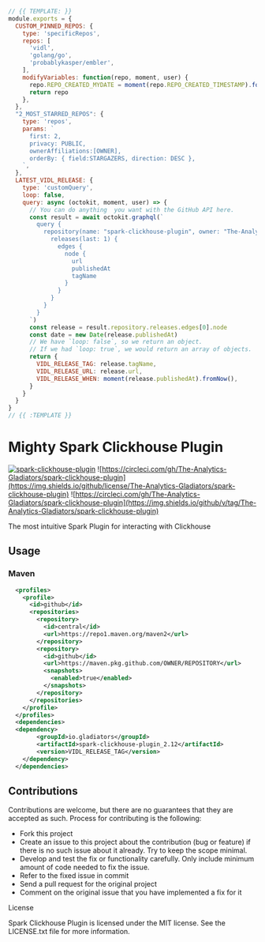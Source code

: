```js
// {{ TEMPLATE: }}
module.exports = {
  CUSTOM_PINNED_REPOS: {
    type: 'specificRepos',
    repos: [
      'vidl',
      'golang/go',
      'probablykasper/embler',
    ],
    modifyVariables: function(repo, moment, user) {
      repo.REPO_CREATED_MYDATE = moment(repo.REPO_CREATED_TIMESTAMP).format('YYYY MMMM Do')
      return repo
    },
  },
  "2_MOST_STARRED_REPOS": {
    type: 'repos',
    params: `
      first: 2,
      privacy: PUBLIC,
      ownerAffiliations:[OWNER],
      orderBy: { field:STARGAZERS, direction: DESC },
    `,
  },
  LATEST_VIDL_RELEASE: {
    type: 'customQuery',
    loop: false,
    query: async (octokit, moment, user) => {
      // You can do anything  you want with the GitHub API here.
      const result = await octokit.graphql(`
        query {
          repository(name: "spark-clickhouse-plugin", owner: "The-Analytics-Gladiators") {
            releases(last: 1) {
              edges {
                node {
                  url
                  publishedAt
                  tagName
                }
              }
            }
          }
        }
      `)
      const release = result.repository.releases.edges[0].node
      const date = new Date(release.publishedAt)
      // We have `loop: false`, so we return an object.
      // If we had `loop: true`, we would return an array of objects.
      return {
        VIDL_RELEASE_TAG: release.tagName,
        VIDL_RELEASE_URL: release.url,
        VIDL_RELEASE_WHEN: moment(release.publishedAt).fromNow(),
      }
    }
  }
}
// {{ :TEMPLATE }}
```


# Mighty Spark Clickhouse Plugin

[![spark-clickhouse-plugin](https://circleci.com/gh/The-Analytics-Gladiators/spark-clickhouse-plugin.svg?style=svg)](https://circleci.com/gh/The-Analytics-Gladiators/spark-clickhouse-plugin)
![https://circleci.com/gh/The-Analytics-Gladiators/spark-clickhouse-plugin](https://img.shields.io/github/license/The-Analytics-Gladiators/spark-clickhouse-plugin)
![https://circleci.com/gh/The-Analytics-Gladiators/spark-clickhouse-plugin](https://img.shields.io/github/v/tag/The-Analytics-Gladiators/spark-clickhouse-plugin)

The most intuitive Spark Plugin for interacting with Clickhouse

## Usage

### Maven
```xml
  <profiles>
    <profile>
      <id>github</id>
      <repositories>
        <repository>
          <id>central</id>
          <url>https://repo1.maven.org/maven2</url>
        </repository>
        <repository>
          <id>github</id>
          <url>https://maven.pkg.github.com/OWNER/REPOSITORY</url>
          <snapshots>
            <enabled>true</enabled>
          </snapshots>
        </repository>
      </repositories>
    </profile>
  </profiles>
  <dependencies>
  <dependency>
        <groupId>io.gladiators</groupId>
        <artifactId>spark-clickhouse-plugin_2.12</artifactId>
        <version>VIDL_RELEASE_TAG</version>
    </dependency> 
  </dependencies>

```


## Contributions

Contributions are welcome, but there are no guarantees that they are accepted as such. Process for contributing is the following:

* Fork this project
* Create an issue to this project about the contribution (bug or feature) if there is no such issue about it already. Try to keep the scope minimal.
* Develop and test the fix or functionality carefully. Only include minimum amount of code needed to fix the issue.
* Refer to the fixed issue in commit
* Send a pull request for the original project
* Comment on the original issue that you have implemented a fix for it


License

Spark Clickhouse Plugin is licensed under the MIT license. See the LICENSE.txt file for more information.